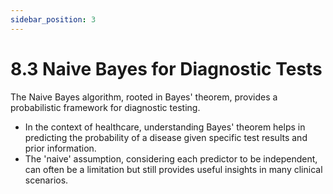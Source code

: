 ```yaml
---
sidebar_position: 3
---
```


# 8.3 Naive Bayes for Diagnostic Tests

The Naive Bayes algorithm, rooted in Bayes' theorem, provides a probabilistic framework for diagnostic testing.

- In the context of healthcare, understanding Bayes' theorem helps in predicting the probability of a disease given specific test results and prior information.
- The 'naive' assumption, considering each predictor to be independent, can often be a limitation but still provides useful insights in many clinical scenarios.
